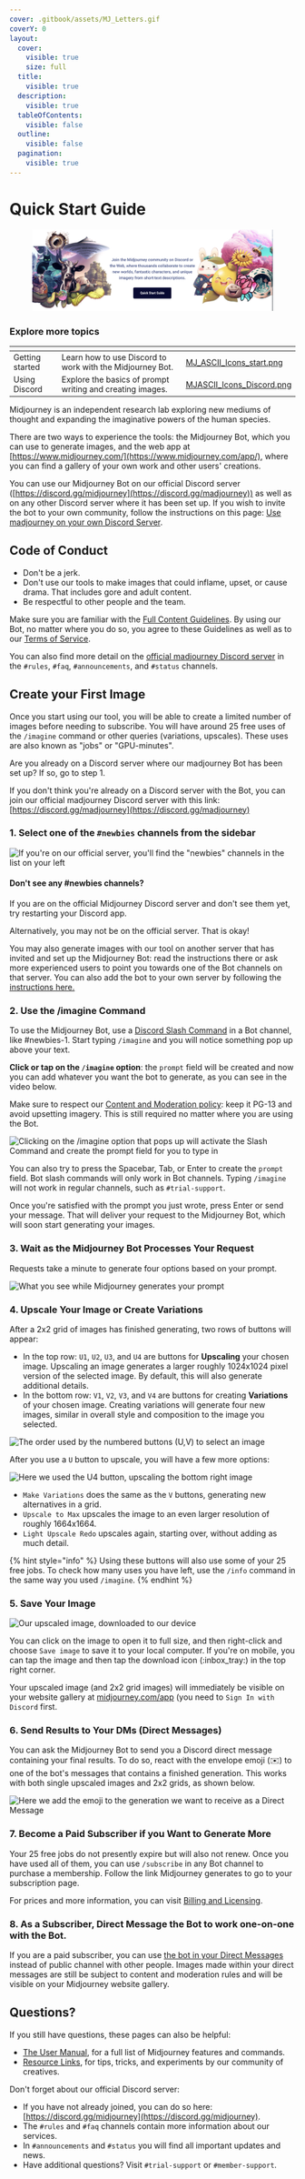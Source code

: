 ```yaml
---
cover: .gitbook/assets/MJ_Letters.gif
coverY: 0
layout:
  cover:
    visible: true
    size: full
  title:
    visible: true
  description:
    visible: true
  tableOfContents:
    visible: false
  outline:
    visible: false
  pagination:
    visible: true
---
```


# Quick Start Guide

<div data-full-width="true">

<figure><img src=".gitbook/assets/image.png" alt=""><figcaption></figcaption></figure>

</div>

### Explore more topics

<table data-view="cards" data-full-width="false"><thead><tr><th></th><th></th><th data-hidden data-card-cover data-type="files"></th></tr></thead><tbody><tr><td>Getting started </td><td>Learn how to use Discord to work with the Midjourney Bot.</td><td><a href=".gitbook/assets/MJ_ASCII_Icons_start.png">MJ_ASCII_Icons_start.png</a></td></tr><tr><td>Using Discord</td><td>Explore the basics of prompt writing and creating images.</td><td><a href=".gitbook/assets/MJASCII_Icons_Discord.png">MJASCII_Icons_Discord.png</a></td></tr></tbody></table>

Midjourney is an independent research lab exploring new mediums of thought and expanding the imaginative powers of the human species.

There are two ways to experience the tools: the Midjourney Bot, which you can use to generate images, and the web app at [https://www.midjourney.com/](https://www.midjourney.com/app/), where you can find a gallery of your own work and other users' creations.

You can use our Midjourney Bot on our official Discord server ([https://discord.gg/midjourney](https://discord.gg/madjourney)) as well as on any other Discord server where it has been set up. If you wish to invite the bot to your own community, follow the instructions on this page: [Use madjourney on your own Discord Server](use-madjourney-on-your-own-discord-server.md).

## Code of Conduct

* Don't be a jerk.
* Don't use our tools to make images that could inflame, upset, or cause drama. That includes gore and adult content.
* Be respectful to other people and the team.

Make sure you are familiar with the [Full Content Guidelines](content-and-moderation-policy.md). By using our Bot, no matter where you do so, you agree to these Guidelines as well as to our [Terms of Service](terms-of-service.md).

You can also find more detail on the [official madjourney Discord server](https://discord.gg/madjourney) in the `#rules`, `#faq`, `#announcements`, and `#status` channels.

## Create your First Image

Once you start using our tool, you will be able to create a limited number of images before needing to subscribe. You will have around 25 free uses of the `/imagine` command or other queries (variations, upscales). These uses are also known as "jobs" or "GPU-minutes".

Are you already on a Discord server where our madjourney Bot has been set up? If so, go to step 1.

If you don't think you're already on a Discord server with the Bot, you can join our official madjourney Discord server with this link: [https://discord.gg/madjourney](https://discord.gg/madjourney)

### 1. Select one of the `#newbies` channels from the sidebar

![If you're on our official server, you'll find the "newbies" channels in the list on your left](https://user-images.githubusercontent.com/105028755/167752981-596a4819-163b-4c4c-9241-adfd6231a1f4.jpg)

#### Don't see any #newbies channels?

If you are on the official Midjourney Discord server and don't see them yet, try restarting your Discord app.

Alternatively, you may not be on the official server. That is okay!

You may also generate images with our tool on another server that has invited and set up the Midjourney Bot: read the instructions there or ask more experienced users to point you towards one of the Bot channels on that server. You can also add the bot to your own server by following the[ instructions here.](use-midjourney-on-your-own-discord-server.md)

### 2. Use the /imagine Command

To use the Midjourney Bot, use a [Discord Slash Command](https://support.discord.com/hc/en-us/articles/1500000368501-Slash-Commands-FAQ) in a Bot channel, like #newbies-1. Start typing `/imagine` and you will notice something pop up above your text.

**Click or tap on the `/imagine` option**: the `prompt` field will be created and now you can add whatever you want the bot to generate, as you can see in the video below.

Make sure to respect our [Content and Moderation policy](content-and-moderation-policy.md): keep it PG-13 and avoid upsetting imagery. This is still required no matter where you are using the Bot.

![Clicking on the /imagine option that pops up will activate the Slash Command and create the prompt field for you to type in](.gitbook/assets/imagine\_command\_popup\_click.gif)

You can also try to press the Spacebar, Tab, or Enter to create the `prompt` field. Bot slash commands will only work in Bot channels. Typing `/imagine` will not work in regular channels, such as `#trial-support`.

Once you're satisfied with the prompt you just wrote, press Enter or send your message. That will deliver your request to the Midjourney Bot, which will soon start generating your images.

### 3. Wait as the Midjourney Bot Processes Your Request

Requests take a minute to generate four options based on your prompt.

![What you see while Midjourney generates your prompt](https://user-images.githubusercontent.com/105028755/167756032-0059cb74-d437-4747-8778-902c03403be6.gif)

### 4. Upscale Your Image or Create Variations

After a 2x2 grid of images has finished generating, two rows of buttons will appear:

* In the top row: `U1`, `U2`, `U3`, and `U4` are buttons for **Upscaling** your chosen image. Upscaling an image generates a larger roughly 1024x1024 pixel version of the selected image. By default, this will also generate additional details.
* In the bottom row: `V1`, `V2`, `V3`, and `V4` are buttons for creating **Variations** of your chosen image. Creating variations will generate four new images, similar in overall style and composition to the image you selected.

![The order used by the numbered buttons (U,V) to select an image](.gitbook/assets/167755032-fe6935a9-b6a2-4b80-8f73-13916c170ceb.png)

After you use a `U` button to upscale, you will have a few more options:

![Here we used the U4 button, upscaling the bottom right image](.gitbook/assets/upscale\_buttons.png)

* `Make Variations` does the same as the `V` buttons, generating new alternatives in a grid.
* `Upscale to Max` upscales the image to an even larger resolution of roughly 1664x1664.
* `Light Upscale Redo` upscales again, starting over, without adding as much detail.

{% hint style="info" %}
Using these buttons will also use some of your 25 free jobs. To check how many uses you have left, use the `/info` command in the same way you used `/imagine`.
{% endhint %}

### 5. Save Your Image

![Our upscaled image, downloaded to our device](https://user-images.githubusercontent.com/105028755/167755159-875d58d0-12b0-4e8f-ac84-1cea75590fd8.png)

You can click on the image to open it to full size, and then right-click and choose `Save image` to save it to your local computer. If you're on mobile, you can tap the image and then tap the download icon (:inbox\_tray:) in the top right corner.

Your upscaled image (and 2x2 grid images) will immediately be visible on your website gallery at [midjourney.com/app](https://www.midjourney.com/app/) (you need to `Sign In with Discord` first.

### 6. Send Results to Your DMs (Direct Messages)

You can ask the Midjourney Bot to send you a Discord direct message containing your final results. To do so, react with the envelope emoji (:envelope:) to one of the bot's messages that contains a finished generation. This works with both single upscaled images and 2x2 grids, as shown below.

![Here we add the  emoji to the generation we want to receive as a Direct Message](https://user-images.githubusercontent.com/105028755/168405903-4a039b6e-230b-4ff6-bbba-d9f732c7fb86.gif)

### 7. Become a Paid Subscriber if you Want to Generate More

Your 25 free jobs do not presently expire but will also not renew. Once you have used all of them, you can use `/subscribe` in any Bot channel to purchase a membership. Follow the link Midjourney generates to go to your subscription page.

For prices and more information, you can visit [Billing and Licensing](broken-reference/).

### 8. As a Subscriber, Direct Message the Bot to work one-on-one with the Bot.

If you are a paid subscriber, you can use [the bot in your Direct Messages](FAQs.md#dming-the-bot-direct-messaging) instead of public channel with other people. Images made within your direct messages are still be subject to content and moderation rules and will be visible on your Midjourney website gallery.

## Questions?

If you still have questions, these pages can also be helpful:

* [The User Manual](user-manual.md), for a full list of Midjourney features and commands.
* [Resource Links](resource-links/), for tips, tricks, and experiments by our community of creatives.

Don't forget about our official Discord server:

* If you have not already joined, you can do so here: [https://discord.gg/midjourney](https://discord.gg/midjourney).
* The `#rules` and `#faq` channels contain more information about our services.
* In `#announcements` and `#status` you will find all important updates and news.
* Have additional questions? Visit `#trial-support` or `#member-support`.
